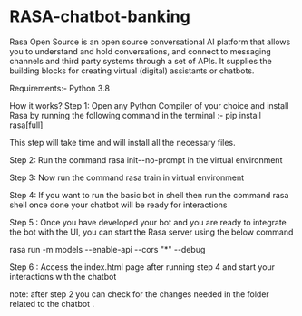 # RASA-chatbot-banking
Rasa Open Source is an open source conversational AI platform that allows you to understand and hold conversations, and connect to messaging channels and third party systems through a set of APIs. It supplies the building blocks for creating virtual (digital) assistants or chatbots.

Requirements:-
Python 3.8


How it works?
Step 1: Open any Python Compiler of your choice and install Rasa by running the following command in the terminal :-
pip install rasa[full]

This step will take time and will install all the necessary files.

Step 2: Run the command          rasa init--no-prompt        in the virtual environment 

Step 3:  Now run the command       rasa train      in virtual environment

Step 4: If you want to run the basic bot in shell then run the command        rasa shell 
once done your chatbot will be ready for interactions

Step 5 : Once you have developed your bot and you are ready to integrate the bot with the UI, you can start the Rasa server using the below command

rasa run -m models --enable-api --cors "*" --debug

Step 6 : Access the index.html page after running step 4 and start your interactions with the chatbot


note: after step 2 you can check for the changes needed in the folder related to the chatbot .
